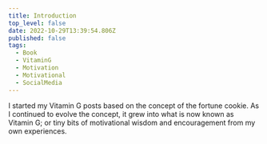 ```yaml
---
title: Introduction
top_level: false
date: 2022-10-29T13:39:54.806Z
published: false
tags:
  - Book
  - VitaminG
  - Motivation
  - Motivational
  - SocialMedia
---
```

I started my Vitamin G posts based on the concept of the fortune cookie. As I continued to evolve the concept, it grew into what is now known as Vitamin G; or tiny bits of motivational wisdom and encouragement from my own experiences.